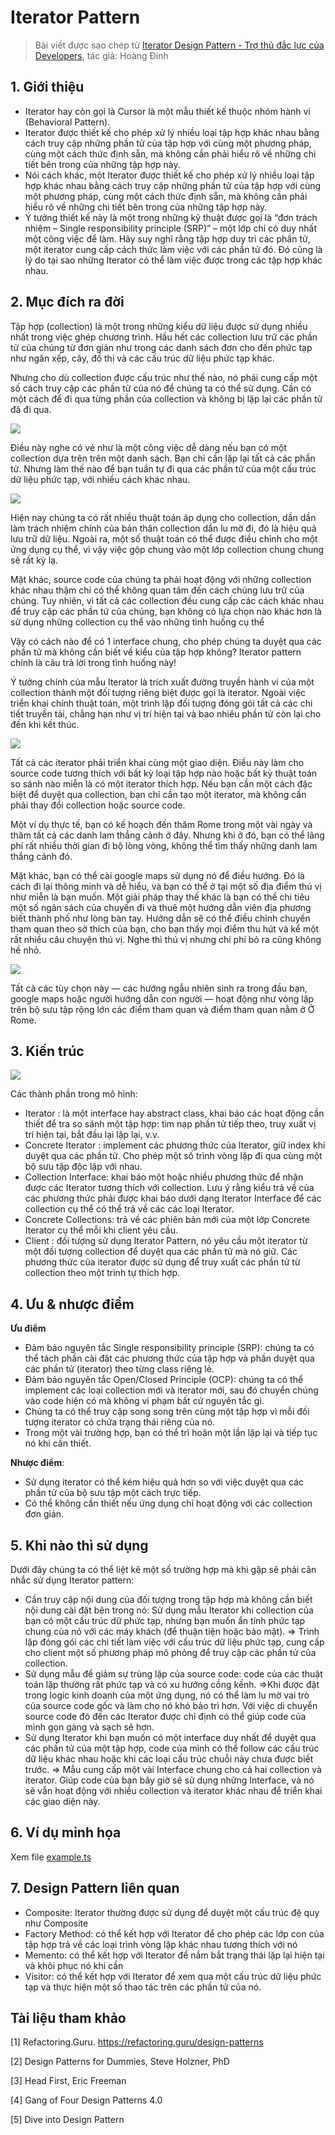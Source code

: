 # Iterator Pattern

> Bài viết được sao chép từ [Iterator Design Pattern - Trợ thủ đắc lực của Developers](https://viblo.asia/p/iterator-design-pattern-tro-thu-dac-luc-cua-developers-jvElaNwY5kw), tác giả: Hoàng Đinh

## 1. Giới thiệu

- Iterator hay còn gọi là Cursor là một mẫu thiết kế thuộc nhóm hành vi (Behavioral Pattern).
- Iterator được thiết kế cho phép xử lý nhiều loại tập hợp khác nhau bằng cách truy cập những phần tử của tập hợp với cùng một phương pháp, cùng một cách thức định sẵn, mà không cần phải hiểu rõ về những chi tiết bên trong của những tập hợp này.
- Nói cách khác, một Iterator được thiết kế cho phép xử lý nhiều loại tập hợp khác nhau bằng cách truy cập những phần tử của tập hợp với cùng một phương pháp, cùng một cách thức định sẵn, mà không cần phải hiểu rõ về những chi tiết bên trong của những tập hợp này.
- Ý tưởng thiết kế này là một trong những kỹ thuật được gọi là “đơn trách nhiệm – Single responsibility principle (SRP)” – một lớp chỉ có duy nhất một công việc để làm. Hãy suy nghĩ rằng tập hợp duy trì các phần tử, một iterator cung cấp cách thức làm việc với các phần tử đó. Đó cũng là lý do tại sao những Iterator có thể làm việc được trong các tập hợp khác nhau.

## 2. Mục đích ra đời

Tập hợp (collection) là một trong những kiểu dữ liệu được sử dụng nhiều nhất trong việc ghép chương trình. Hầu hết các collection lưu trữ các phần tử của chúng từ đơn giản như trong các danh sách đơn cho đến phức tạp như ngăn xếp, cây, đồ thị và các cấu trúc dữ liệu phức tạp khác.

Nhưng cho dù collection được cấu trúc như thế nào, nó phải cung cấp một số cách truy cập các phần tử của nó để chúng ta có thể sử dụng. Cần có một cách để đi qua từng phần của collection và không bị lặp lại các phần tử đã đi qua.

![](https://images.viblo.asia/77f0ed59-aa51-41be-8e41-83f868e6d216.png)

Điều này nghe có vẻ như là một công việc dễ dàng nếu bạn có một collection dựa trên trên một danh sách. Bạn chỉ cần lặp lại tất cả các phần tử. Nhưng làm thế nào để bạn tuần tự đi qua các phần tử của một cấu trúc dữ liệu phức tạp, với nhiều cách khác nhau.

![](https://images.viblo.asia/afad413c-cc70-41ef-a63f-a2d3fa9c887c.png)

Hiện nay chúng ta có rất nhiều thuật toán áp dụng cho collection, dần dần làm trách nhiệm chính của bản thân collection dần lu mờ đi, đó là hiệu quả lưu trữ dữ liệu. Ngoài ra, một số thuật toán có thể được điều chỉnh cho một ứng dụng cụ thể, vì vậy việc gộp chung vào một lớp collection chung chung sẽ rất kỳ lạ.

Mặt khác, source code của chúng ta phải hoạt động với những collection khác nhau thậm chí có thể không quan tâm đến cách chúng lưu trữ của chúng. Tuy nhiên, vì tất cả các collection đều cung cấp các cách khác nhau để truy cập các phần tử của chúng, bạn không có lựa chọn nào khác hơn là sử dụng những collection cụ thể vào những tình huống cụ thể

Vậy có cách nào để có 1 interface chung, cho phép chúng ta duyệt qua các phần tử mà không cần biết về kiểu của tập hợp không? Iterator pattern chính là câu trả lời trong tình huống này!

Ý tưởng chính của mẫu Iterator là trích xuất đường truyền hành vi của một collection thành một đối tượng riêng biệt được gọi là iterator. Ngoài việc triển khai chính thuật toán, một trình lặp đối tượng đóng gói tất cả các chi tiết truyền tải, chẳng hạn như vị trí hiện tại và bao nhiêu phần tử còn lại cho đến khi kết thúc.

![](https://images.viblo.asia/22c831bb-a317-4282-8f81-2f95d033c6fd.png)

Tất cả các iterator phải triển khai cùng một giao diện. Điều này làm cho source code tương thích với bất kỳ loại tập hợp nào hoặc bất kỳ thuật toán so sánh nào miễn là có một iterator thích hợp. Nếu bạn cần một cách đặc biệt để duyệt qua collection, bạn chỉ cần tạo một iterator, mà không cần phải thay đổi collection hoặc source code.

Một ví dụ thực tế, bạn có kế hoạch đến thăm Rome trong một vài ngày và thăm tất cả các danh lam thắng cảnh ở đây. Nhưng khi ở đó, bạn có thể lãng phí rất nhiều thời gian đi bộ lòng vòng, không thể tìm thấy những danh lam thắng cảnh đó.

Mặt khác, bạn có thể cài google maps sử dụng nó để điều hướng. Đó là cách đi lại thông minh và dễ hiểu, và bạn có thể ở tại một số địa điểm thú vị như miễn là bạn muốn. Một giải pháp thay thế khác là bạn có thể chi tiêu một số ngân sách của chuyến đi và thuê một hướng dẫn viên địa phương biết thành phố như lòng bàn tay. Hướng dẫn sẽ có thể điều chỉnh chuyến tham quan theo sở thích của bạn, cho bạn thấy mọi điểm thu hút và kể một rất nhiều câu chuyện thú vị. Nghe thì thú vị nhưng chi phí bỏ ra cũng không hề nhỏ.

![](https://images.viblo.asia/dea588b5-3ddb-4d44-97d8-5e28c37624a4.png)

Tất cả các tùy chọn này — các hướng ngẫu nhiên sinh ra trong đầu bạn, google maps hoặc người hướng dẫn con người — hoạt động như vòng lặp trên bộ sưu tập rộng lớn các điểm tham quan và điểm tham quan nằm ở Ở Rome.

## 3. Kiến trúc

![](https://refactoring.guru/images/patterns/diagrams/iterator/structure.png?id=35ea851f8f6bbe51d79eb91e6e6519d0)

Các thành phần trong mô hình:

- Iterator : là một interface hay abstract class, khai báo các hoạt động cần thiết để tra so sánh một tập hợp: tìm nạp phần tử tiếp theo, truy xuất vị trí hiện tại, bắt đầu lại lặp lại, v.v.
- Concrete Iterator : implement các phương thức của Iterator, giữ index khi duyệt qua các phần tử. Cho phép một số trình vòng lặp đi qua cùng một bộ sưu tập độc lập với nhau.
- Collection Interface: khai báo một hoặc nhiều phương thức để nhận được các Iterator tương thích với collection. Lưu ý rằng kiểu trả về của các phương thức phải được khai báo dưới dạng Iterator Interface để các collection cụ thể có thể trả về các các loại Iterator.
- Concrete Collections: trả về các phiên bản mới của một lớp Concrete Iterator cụ thể mỗi khi client yêu cầu.
- Client : đối tượng sử dụng Iterator Pattern, nó yêu cầu một iterator từ một đối tượng collection để duyệt qua các phần tử mà nó giữ. Các phương thức của iterator được sử dụng để truy xuất các phần tử từ collection theo một trình tự thích hợp.

## 4. Ưu & nhược điểm

**Ưu điểm**

- Đảm bảo nguyên tắc Single responsibility principle (SRP): chúng ta có thể tách phần cài đặt các phương thức của tập hợp và phần duyệt qua các phần tử (iterator) theo từng class riêng lẻ.
- Đảm bảo nguyên tắc Open/Closed Principle (OCP): chúng ta có thể implement các loại collection mới và iterator mới, sau đó chuyển chúng vào code hiện có mà không vi phạm bất cứ nguyên tắc gì.
- Chúng ta có thể truy cập song song trên cùng một tập hợp vì mỗi đối tượng iterator có chứa trạng thái riêng của nó.
- Trong một vài trường hợp, bạn có thể trì hoãn một lần lặp lại và tiếp tục nó khi cần thiết.

**Nhược điểm**:

- Sử dụng iterator có thể kém hiệu quả hơn so với việc duyệt qua các phần tử của bộ sưu tập một cách trực tiếp.
- Có thể không cần thiết nếu ứng dụng chỉ hoạt động với các collection đơn giản.

## 5. Khi nào thì sử dụng

Dưới đây chúng ta có thể liệt kê một số trường hợp mà khi gặp sẽ phải cân nhắc sử dụng Iterator pattern:

- Cần truy cập nội dung của đối tượng trong tập hợp mà không cần biết nội dung cài đặt bên trong nó: Sử dụng mẫu Iterator khi collection của bạn có một cấu trúc dữ phức tạp, nhưng bạn muốn ẩn tính phức tạp chung của nó với các máy khách (để thuận tiện hoặc bảo mật). => Trình lặp đóng gói các chi tiết làm việc với cấu trúc dữ liệu phức tạp, cung cấp cho client một số phương pháp mô phỏng để truy cập các phần tử của collection.
- Sử dụng mẫu để giảm sự trùng lặp của source code: code của các thuật toán lặp thường rất phức tạp và có xu hướng cồng kềnh. =>Khi được đặt trong logic kinh doanh của một ứng dụng, nó có thể làm lu mờ vai trò của source code gốc và làm cho nó khó bảo trì hơn. Với việc di chuyển source code đó đến các Iterator được chỉ định có thể giúp code của mình gọn gàng và sạch sẽ hơn.
- Sử dụng Iterator khi bạn muốn có một interface duy nhất để duyệt qua các phần tử của một tập hợp, code của mình có thể follow các cấu trúc dữ liệu khác nhau hoặc khi các loại cấu trúc chuỗi này chưa được biết trước. => Mẫu cung cấp một vài Interface chung cho cả hai collection và iterator. Giúp code của bạn bây giờ sẽ sử dụng những Interface, và nó sẽ vẫn hoạt động với nhiều collection và iterator khác nhau để triển khai các giao diện này.

## 6. Ví dụ minh họa

Xem file [example.ts](./example.ts)

## 7. Design Pattern liên quan

- Composite: Iterator thường được sử dụng để duyệt một cấu trúc đệ quy như Composite
- Factory Method: có thể kết hợp với Iterator để cho phép các lớp con của tập hợp trả về các loại trình vòng lặp khác nhau tương thích với nó
- Memento: có thể kết hợp với Iterator để nắm bắt trạng thái lặp lại hiện tại và khôi phục nó khi cần
- Visitor: có thể kết hợp với Iterator để xem qua một cấu trúc dữ liệu phức tạp và thực hiện một số thao tác trên các phần tử của nó.

## Tài liệu tham khảo

[1] Refactoring.Guru. https://refactoring.guru/design-patterns

[2] Design Patterns for Dummies, Steve Holzner, PhD

[3] Head First, Eric Freeman

[4] Gang of Four Design Patterns 4.0

[5] Dive into Design Pattern
